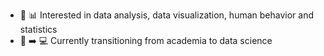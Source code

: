 - 🧠 📊 Interested in data analysis, data visualization, human behavior and statistics
- 🏫 ➡️ 💻 Currently transitioning from academia to data science

<!---
mahikappa/mahikappa is a ✨ special ✨ repository because its `README.md` (this file) appears on your GitHub profile.
You can click the Preview link to take a look at your changes.
--->
